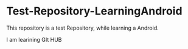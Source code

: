 # Test-Repository-LearningAndroid
This repository is a test Repository, while learning a Android.


I am learining GIt HUB
